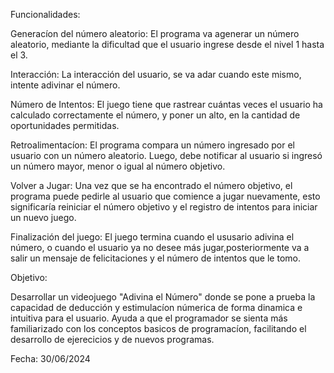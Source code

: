 Funcionalidades:

Generacíon del número aleatorio: El programa va agenerar un número aleatorio, mediante la dificultad que el usuario ingrese desde el nivel 1 hasta el 3.

Interacción: La interacción del usuario, se va adar cuando este mismo, intente adivinar el número.

Número de Intentos: El juego tiene que rastrear cuántas veces el usuario ha calculado correctamente el número, y poner un alto, en la cantidad de oportunidades permitidas.

Retroalimentacíon: El programa compara un número ingresado por el usuario con un número aleatorio. Luego, debe notificar al usuario si ingresó un número mayor, menor o igual al número objetivo.

Volver a Jugar: Una vez que se ha encontrado el número objetivo, el programa puede pedirle al usuario que comience a jugar nuevamente, esto significaría reiniciar el número objetivo y el registro de intentos para iniciar un nuevo juego.

Finalización del juego: El juego termina cuando el ususario adivina el número, o cuando el usuario ya no desee más jugar,posteriormente va a salir un mensaje de felicitaciones y el número de intentos que le tomo.

Objetivo:

Desarrollar un videojuego "Adivina el Número" donde se pone a prueba la capacidad de deducción y estimulacíon númerica de forma dinamica e intuitiva para el usuario. Ayuda a que el programador se sienta más familiarizado con los conceptos basicos de programacíon, facilitando el desarrollo de ejerecicios y de nuevos programas.

Fecha: 30/06/2024

